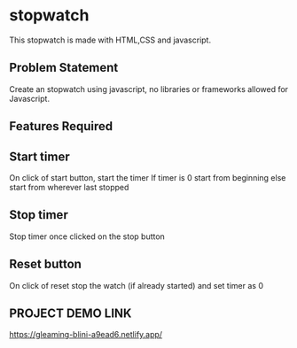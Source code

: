 # stopwatch
This stopwatch is made with HTML,CSS and javascript.

## Problem Statement
Create an stopwatch using javascript, no libraries or frameworks allowed for Javascript.

## Features Required

  ## Start timer
  On click of start button, start the timer
  If timer is 0 start from beginning else start from wherever last stopped

  ## Stop timer
  Stop timer once clicked on the stop button

  ## Reset button
  On click of reset stop the watch (if already started) and set timer as 0

## PROJECT DEMO LINK
https://gleaming-blini-a9ead6.netlify.app/

